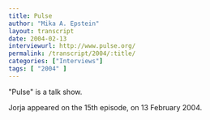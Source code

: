 ```yaml
---
title: Pulse
author: "Mika A. Epstein"
layout: transcript
date: 2004-02-13
interviewurl: http://www.pulse.org/
permalink: /transcript/2004/:title/
categories: ["Interviews"]
tags: [ "2004" ]
---
```


"Pulse" is a talk show.

Jorja appeared on the 15th episode, on 13 February 2004.
